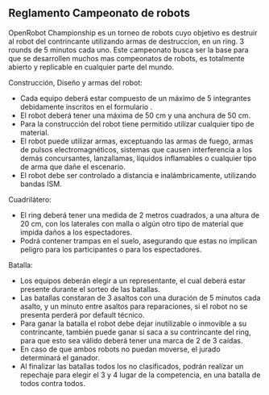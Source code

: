 
Reglamento Campeonato de robots
---------------------------------
OpenRobot Championship es un torneo de robots cuyo objetivo es destruir al robot del contrincante utilizando armas de destruccion, en un ring. 3 rounds de 5 minutos cada uno. 
Este campeonato busca ser la base para que se desarrollen muchos mas compeonatos de robots, es totalmente abierto y replicable en cualquier parte del mundo.

Construcción, Diseño y armas del robot:
- Cada equipo deberá estar compuesto de un máximo de 5 integrantes debidamente inscritos en el formulario .
- El robot deberá tener una máxima de 50 cm y una anchura de 50 cm.
- Para la construcción del robot tiene permitido utilizar cualquier tipo de material.
- El robot puede utilizar armas, exceptuando las armas de fuego, armas de pulsos electromagnéticos, sistemas que causen interferencia a los demás concursantes, lanzallamas, líquidos inflamables o cualquier tipo de arma que dañe el escenario.
-  El robot debe ser controlado a distancia e inalámbricamente, utilizando bandas ISM.
 
Cuadrilátero:
- El ring deberá tener una medida de 2 metros cuadrados, a una altura de 20 cm, con los laterales con malla o algún otro tipo de material que impida daños a los espectadores.
- Podrá contener trampas en el suelo, asegurando que estas no implican peligro para los participantes o para los espectadores.
 
Batalla:
- Los equipos deberán elegir a un representante, el cual deberá estar presente durante el sorteo de las batallas.
- Las batallas constaran de 3 asaltos con una duración de 5 minutos cada asalto, y un minuto entre asaltos para reparaciones, si el robot no se presenta perderá por default técnico.
- Para ganar la batalla el robot debe dejar inutilizable o inmovible a su contrincante, también puede ganar si saca a su contrincante del ring, para que esto sea válido deberá tener una marca de 2 de 3 caídas.
- En caso de que ambos robots no puedan moverse, el jurado determinará el ganador.
- Al finalizar las batallas todos los no clasificados, podrán realizar un repechaje para elegir el 3 y 4 lugar de la competencia, en una batalla de todos contra todos.
 
 


